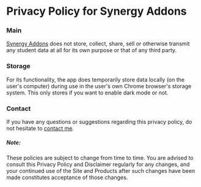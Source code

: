 # Privacy Policy for Synergy Addons

### Main

[Synergy Addons](https://chrome.google.com/webstore/detail/synergy-addons/nbicokodplfghgllebkialdbpdljfinc) does not store, collect, share, sell or otherwise transmit any student data at all for its own purpose or that of any third party.

### Storage

For its functionality, the app does temporarily store data locally (on the user's computer) during use in the user's own Chrome browser's storage system. This only stores if you want to enable dark mode or not.


### Contact

If you have any questions or suggestions regarding this privacy policy, do not hesitate to [contact me](mailto:evan@evangubarev.com?subject=Synergy%20Addons%20-%20Privacy&body=Hello%20Evan%20G%2C%0D%0A%0D%0ASincerely%2C%0D%0AUser%20of%20Synergy%20Addons).

##### Note:

These policies are subject to change from time to time. You are advised to consult this Privacy Policy and Disclaimer regularly for any changes, and your continued use of the Site and Products after such changes have been made constitutes acceptance of those changes.
